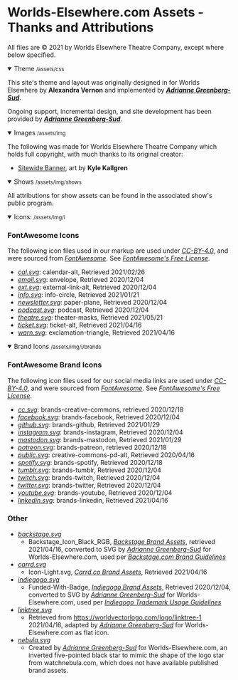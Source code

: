 # Worlds-Elsewhere.com Assets - Thanks and Attributions

All files are &copy; 2021 by Worlds Elsewhere Theatre Company, except where below specified.

<details open>
<summary>Theme <small>/assets/css</small></summary>

This site's theme and layout was originally designed in for Worlds Elsewhere by **Alexandra Vernon** and implemented by [<i>**Adrianne Greenberg-Sud**</i>][Pigsflew].

Ongoing support, incremental design, and site development has been provided by [<i>**Adrianne Greenberg-Sud**</i>][Pigsflew].

[Pigsflew]: <https://pigsflew.com> "Adrianne 'Addie GS' Greenberg-Sud; Software Developer, Seattle, WA"

</details>
<details open>
<summary>Images <small>/assets/img</small></summary>

The following was made for Worlds Elsewhere Theatre Company which holds full copyright, with much thanks to its original creator:

* [Sitewide Banner](/assets/img/banner.png), art by **Kyle Kallgren**

</details>
<details open>
<summary>Shows <small>/assets/img/shows</small></summary>

All attributions for show assets can be found in the associated show's public program.

</details>
<details open>
<summary>Icons: <small>/assets/img/i</small></summary>

### FontAwesome Icons

The following icon files used in our markup are used under [<i cc>CC-BY-4.0</i>][CC-BY-4], and were sourced from [<i ext>FontAwesome</i>][FontAwesome]. See [<i ext>FontAwesome's Free License</i>][FA-Free].

* [<i cal>cal.svg</i>](/assets/img/i/cal.svg): calendar-alt, Retrieved 2021/02/26
* [<i email>email.svg</i>](/assets/img/i/email.svg): envelope, Retrieved 2020/12/04
* [<i ext>ext.svg</i>](/assets/img/i/ext.svg): external-link-alt, Retrieved 2020/12/04
* [<i info>info.svg</i>](/assets/img/i/info.svg): info-circle, Retrieved 2021/01/21
* [<i news>newsletter.svg</i>](/assets/img/i/newsletter.svg): paper-plane, Retrieved 2020/12/04
* [<i pod>podcast.svg</i>](/assets/img/i/podcast.svg): podcast, Retrieved 2020/12/04
* [<i theatre>theatre.svg</i>](/assets/img/i/theatre.svg): theater-masks, Retrieved 2021/05/21
* [<i ticket>ticket.svg</i>](/assets/img/i/ticket.svg): ticket-alt, Retrieved 2021/04/16
* [<i warn>warn.svg</i>](/assets/img/i/warn.svg): exclamation-triangle, Retrieved 2021/04/16

</details>
<details open>
<summary>Brand Icons <small>/assets/img/i/brands</small></summary>

### FontAwesome Brand Icons

The following icon files used for our social media links are used under [<i cc>CC-BY-4.0</i>][CC-BY-4], and were sourced from [<i ext>FontAwesome</i>][FontAwesome]. See [<i ext>FontAwesome's Free License</i>][FA-Free].

* [<i cc>cc.svg</i>](/assets/img/i/brand/creative-commons.svg): brands-creative-commons, retrieved 2020/12/18
* [<i fb>facebook.svg</i>](/assets/img/i/brand/facebook.svg): brands-facebook, Retrieved 2020/12/04
* [<i gh>github.svg</i>](/assets/img/i/brands/github.svg): brands-github, Retrieved 2021/01/29
* [<i gram>instagram.svg</i>](/assets/img/i/brand/instagram.svg): brands-instagram, Retrieved 2020/12/04
* [<i masto>mastodon.svg</i>](/assets/img/i/brand/mastodon.svg): brands-mastodon, Retrieved 2021/01/29
* [<i patreon>patreon.svg</i>](/assets/img/i/brand/patreon.svg): brands-patreon, retrieved 2020/12/18
* [<i public>public.svg</i>](/assets/img/i/brands/public.svg): creative-commons-pd-alt, Retrieved 2020/04/16
* [<i spotify>spotify.svg</i>](/assets/img/i/brand/spotify.svg): brands-spotify, Retrieved 2020/12/18
* [<i tumblr>tumblr.svg</i>](/assets/img/i/brand/tumblr.svg): brands-tumblr, Retrieved 2020/12/04
* [<i twitch>twitch.svg</i>](/assets/img/i/brand/twitch.svg): brands-twitch, Retrieved 2020/12/04
* [<i twitter>twitter.svg</i>](/assets/img/i/brand/twitter.svg): brands-twitter, Retrieved 2020/12/04
* [<i yt>youtube.svg</i>](/assets/img/i/brand/youtube.svg): brands-youtube, Retrieved 2020/12/04
* [<i linkedin>linkedin.svg</i>](/assets/img/i/brand/linkedin.svg): brands-linkedin, Retrieved 2021/04/16

### Other

* [<i backstage>backstage.svg</i>](/assets/img/i/brand/backstage.svg)
  * Backstage_Icon_Black_RGB, [<i>Backstage Brand Assets</i>][Backstage-Branding], retrieved 2021/04/16, converted to SVG by [<i ext>Adrianne Greenberg-Sud</i>][Pigsflew] for Worlds-Elsewhere.com, used per [<i>Backstage.com Brand Guidelines</i>][Backstage-Guidelines]
* [<i carrd>carrd.svg</i>](/assets/img/i/brand/carrd.svg)
  * Icon-Light.svg, [<i>Carrd.co Brand Assets</i>][Carrd-Branding], Retrieved 2021/04/16
* [<i igg>indiegogo.svg</i>](/assets/img/i/brand/indiegogo.svg)
  * Funded-With-Badge, [<i>Indiegogo Brand Assets</i>][IGG-Branding], Retrieved 2020/12/04, converted to SVG by [<i ext>Adrianne Greenberg-Sud</i>][Pigsflew] for Worlds-Elsewhere.com, used per [<i>Indiegogo Trademark Usage Guidelines</i>][IGG-Guidelines]
* [<i linktree>linktree.svg</i>](/assets/img/i/brand/linktree.svg)
  * Retrieved from <https://worldvectorlogo.com/logo/linktree-1> 2021/04/16, adapted by [<i ext>Adrianne Greenberg-Sud</i>][Pigsflew] for Worlds-Elsewhere.com as flat icon.
* [<i nebula>nebula.svg</i>](/assets/img/i/brand/nebula.svg)
  * Created by [<i ext>Adrianne Greenberg-Sud</i>][Pigsflew] for Worlds-Elsewhere.com, an inverted five-pointed black star to mimic the shape of the logo star from watchnebula.com, which does not have available published brand assets.

[IGG-Branding]: <https://learn.indiegogo.com/brand-asset-downloads/> "Indiegogo Brand Assets"
[IGG-Guidelines]: https://learn.indiegogo.com/wp-content/uploads/2018/05/Indiegogo-Trademark-Usage-Guidelines.pdf "Indiegogo Trademark Usage Guidelines"
[Backstage-Branding]: <https://www.notion.so/Logos-e9e14e5ab0aa400db9a6d9b5251f6d4c> "Backstage Brand Board / Logos"
[Backstage-Guidelines]: <https://s3.us-west-2.amazonaws.com/secure.notion-static.com/00c4555e-7fb5-49b9-9349-ed75991d360d/201222_Backstage_IdentityGuidelines.pdf> "Backstage Brand Guidelines 2019 PDF"
[Carrd-Branding]: <https://carrd.co/docs/general/brand-assets> "Carrd.co Brand Assets"

</details>

[CC-BY-4]: https://creativecommons.org/licenses/by/4.0/ "Creative Commons CC-BY 4.0 license"
[FontAwesome]: https://fontawesome.com "FontAwesome.com"
[FA-Free]: https://fontawesome.com/license/free "Font Awesome Free License"
